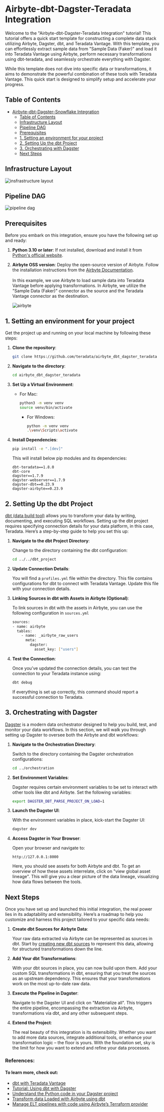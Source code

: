 # Airbyte-dbt-Dagster-Teradata Integration

Welcome to the "Airbyte-dbt-Dagster-Teradata Integration" tutorial! This tutorial offers a quick start template for constructing a complete data stack utilizing Airbyte, Dagster, dbt, and Teradata Vantage. With this template, you can effortlessly extract sample data from "Sample Data (Faker)" and load it into Teradata Vantage using Airbyte, perform necessary transformations using dbt-teradata, and seamlessly orchestrate everything with Dagster. 

While this template does not dive into specific data or transformations, it aims to demonstrate the powerful combination of these tools with Teradata Vantage. This quick start is designed to simplify setup and accelerate your progress. 
## Table of Contents


- [Airbyte-dbt-Dagster-Snowflake Integration](#airbyte-dbt-dagster-teradata-integration)
  - [Table of Contents](#table-of-contents)
  - [Infrastructure Layout](#infrastructure-layout)
  - [Pipeline DAG](#pipeline-dag)
  - [Prerequisites](#prerequisites)
  - [1. Setting an environment for your project](#1-setting-an-environment-for-your-project)
  - [2. Setting Up the dbt Project](#3-setting-up-the-dbt-project)
  - [3. Orchestrating with Dagster](#4-orchestrating-with-dagster)
  - [Next Steps](#next-steps)

## Infrastructure Layout

![insfrastructure layout](images/infra.png)

## Pipeline DAG
![pipeline dag](images/dag.png)

## Prerequisites

Before you embark on this integration, ensure you have the following set up and ready:

1. **Python 3.10 or later**: If not installed, download and install it from [Python's official website](https://www.python.org/downloads/).

2. **Airbyte OSS version**: Deploy the open-source version of Airbyte. Follow the installation instructions from the [Airbyte Documentation](https://medium.com/teradata/manage-elt-pipelines-with-code-using-terraforms-airbyte-provider-e79378fdf127).
    <br><br>
In this example, we use Airbyte to load sample data into Teradata Vantage before applying transformations. In Airbyte, we utilize the "Sample Data (Faker)" connector as the source and the Teradata Vantage connector as the destination.     

    ![airbyte](images/airbyte.png)

## 1. Setting an environment for your project

Get the project up and running on your local machine by following these steps:

1. **Clone the repository**:  
   ```bash
   git clone https://github.com/teradata/airbyte_dbt_dagster_teradata
   ```
   
2. **Navigate to the directory**:  
   ```bash
   cd airbyte_dbt_dagster_teradata
   ```

3. **Set Up a Virtual Environment**:  
   - For Mac:
     ```bash
     python3 -m venv venv
     source venv/bin/activate
     ```
     - For Windows:
       ```bash
       python -m venv venv
       .\venv\Scripts\activate
       ```

4. **Install Dependencies**:  
   ```bash
   pip install -e ".[dev]"
   ```
   This will install below pip modules and its dependencies: 

   ```commandline
   dbt-teradata==1.8.0
   dbt-core
   dagster==1.7.9
   dagster-webserver==1.7.9
   dagster-dbt==0.23.9
   dagster-airbyte==0.23.9
   ```
## 2. Setting Up the dbt Project

[dbt (data build tool)](https://www.getdbt.com/) allows you to transform your data by writing, documenting, and executing SQL workflows. Setting up the dbt project requires specifying connection details for your data platform, in this case, Teradata. Here’s a step-by-step guide to help you set this up:

1. **Navigate to the dbt Project Directory**:

   Change to the directory containing the dbt configuration:
   ```bash
   cd ../../dbt_project
   ```

2. **Update Connection Details**:

   You will find a `profiles.yml` file within the directory. This file contains configurations for dbt to connect with Teradata Vantage. Update this file with your connection details.


3. **Linking Sources in dbt with Assets in Airbyte (Optional)**:

   To link sources in dbt with the assets in Airbyte, you can use the following configuration in `sources.yml`

   ```bash
   sources:
   - name: airbyte
     tables:
       - name: _airbyte_raw_users
         meta:
           dagster:
             asset_key: ["users"]
   ```

4. **Test the Connection**:

   Once you’ve updated the connection details, you can test the connection to your Teradata instance using:
   ```bash
   dbt debug
   ```

   If everything is set up correctly, this command should report a successful connection to Teradata.

## 3. Orchestrating with Dagster

[Dagster](https://dagster.io/) is a modern data orchestrator designed to help you build, test, and monitor your data workflows. In this section, we will walk you through setting up Dagster to oversee both the Airbyte and dbt workflows:

1. **Navigate to the Orchestration Directory**:

   Switch to the directory containing the Dagster orchestration configurations:
   ```bash
   cd ../orchestration
   ```

2. **Set Environment Variables**:

   Dagster requires certain environment variables to be set to interact with other tools like dbt and Airbyte. Set the following variables:

   ```bash
   export DAGSTER_DBT_PARSE_PROJECT_ON_LOAD=1
   ```

3. **Launch the Dagster UI**:

   With the environment variables in place, kick-start the Dagster UI:
   ```bash
   dagster dev
   ```

4. **Access Dagster in Your Browser**:

   Open your browser and navigate to:
   ```
   http://127.0.0.1:8000
   ```

   Here, you should see assets for both Airbyte and dbt. To get an overview of how these assets interrelate, click on "view global asset lineage". This will give you a clear picture of the data lineage, visualizing how data flows between the tools.

## Next Steps

Once you have set up and launched this initial integration, the real power lies in its adaptability and extensibility. Here’s a roadmap to help you customize and harness this project tailored to your specific data needs:

1. **Create dbt Sources for Airbyte Data**:

   Your raw data extracted via Airbyte can be represented as sources in dbt. Start by [creating new dbt sources](https://docs.getdbt.com/docs/build/sources) to represent this data, allowing for structured transformations down the line.

2. **Add Your dbt Transformations**:

   With your dbt sources in place, you can now build upon them. Add your custom SQL transformations in dbt, ensuring that you treat the sources as an upstream dependency. This ensures that your transformations work on the most up-to-date raw data.

3. **Execute the Pipeline in Dagster**:

   Navigate to the Dagster UI and click on "Materialize all". This triggers the entire pipeline, encompassing the extraction via Airbyte, transformations via dbt, and any other subsequent steps.

4. **Extend the Project**:

   The real beauty of this integration is its extensibility. Whether you want to add more data sources, integrate additional tools, or enhance your transformation logic – the floor is yours. With the foundation set, sky is the limit for how you want to extend and refine your data processes.

### References:

#### To learn more, check out:
* [dbt with Teradata Vantage](https://quickstarts.teradata.com/dbt.html)
* [Tutorial: Using dbt with Dagster](https://docs.dagster.io/integrations/dbt/using-dbt-with-dagster)
* [Understand the Python code in your Dagster project](https://docs.dagster.io/integrations/dbt/using-dbt-with-dagster/load-dbt-models#step-4-understand-the-python-code-in-your-dagster-project)
* [Transform data Loaded with Airbyte using dbt](https://quickstarts.teradata.com/elt/transforming-external-data-loaded-via-airbyte-in-teradata-vantage-using-dbt.html)
* [Manage ELT pipelines with code using Airbyte’s Terraform provider](https://medium.com/teradata/manage-elt-pipelines-with-code-using-terraforms-airbyte-provider-e79378fdf127)

